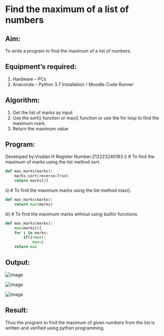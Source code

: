 # Find the maximum of a list of numbers
## Aim:
To write a program to find the maximum of a list of numbers.
## Equipment’s required:
1.	Hardware – PCs
2.	Anaconda – Python 3.7 Installation / Moodle-Code Runner
## Algorithm:
1.	Get the list of marks as input
2.	Use the sort() function or max() function or use the for loop to find the maximum mark.
3.	Return the maximum value
## Program:
Developed by:Visalan H
Register Number:212223240183
i)	# To find the maximum of marks using the list method sort.
```Python
def max_marks(marks):
    marks.sort(reverse=True)
    return marks[0]

```

ii)	# To find the maximum marks using the list method max().
```Python
def max_marks(marks):
    return max(marks)
```

iii) # To find the maximum marks without using builtin functions.
```Python
def max_marks(marks):
    max=marks[0]
    for i in marks:
        if(i>max):
            max=i
    return max        

```

## Output:
![image](https://github.com/Visalan-H/FindMaximum/assets/152077751/4a68897d-1d5e-477c-994a-666d74b5fa32)

![image](https://github.com/Visalan-H/FindMaximum/assets/152077751/30334da7-7232-4b6c-9ee6-64afb3723cd0)

![image](https://github.com/Visalan-H/FindMaximum/assets/152077751/c7a97df3-6026-4441-b176-f1c52768bee4)

## Result:
Thus the program to find the maximum of given numbers from the list is written and verified using python programming.
